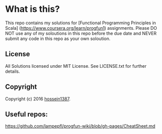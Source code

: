 # What is this?

This repo contains my solutions for [Functional Programming Principles in Scala] (https://www.coursera.org/learn/progfun1) assignments.
Please DO NOT use any of my soloutions in this repo before the due date and NEVER submit any code in this repo as your own soloution. 


## License

All Solutions licensed under MIT License. See LICENSE.txt for further details.


## Copyright

Copyright (c) 2016 [hossein1387](http://hossein1387.github.io/).

## Useful repos:

https://github.com/lampepfl/progfun-wiki/blob/gh-pages/CheatSheet.md





